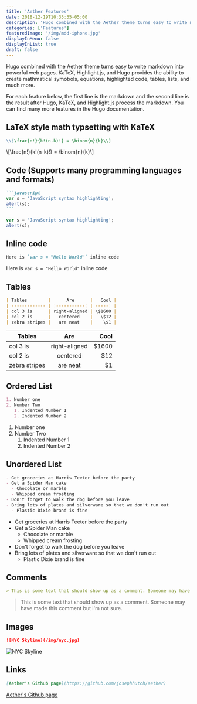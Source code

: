 ```yaml
---
title: 'Aether Features'
date: 2018-12-19T10:35:35-05:00
description: 'Hugo combined with the Aether theme turns easy to write markdown into powerful web pages.  KaTeX, Highlight.js, and Hugo provides the ability to create mathmatical symobols, equations, highlighted code, tables, lists, and much more.'
categories: ['Features']
featuredImage: '/img/mdd-iphone.jpg'
displayInMenu: false
displayInList: true
draft: false
---
```


Hugo combined with the Aether theme turns easy to write markdown into powerful web pages. KaTeX, Highlight.js, and Hugo provides the ability to create mathmatical symobols, equations, highlighted code, tables, lists, and much more.

For each feature below, the first line is the markdown and the second line is the result after Hugo, KaTeX, and Highlight.js process the markdown. You can find many more features in the Hugo documentation.

## LaTeX style math typsetting with KaTeX

```md
\\[\frac{n!}{k!(n-k)!} = \binom{n}{k}\\]
```

\\[\frac{n!}{k!(n-k)!} = \binom{n}{k}\\]

## Code (Supports many programming languages and formats)

````md
```javascript
var s = 'JavaScript syntax highlighting';
alert(s);
```
````

```javascript
var s = 'JavaScript syntax highlighting';
alert(s);
```

## Inline code

```md
Here is `var s = "Hello World"` inline code
```

Here is `var s = "Hello World"` inline code

## Tables

```md
| Tables        |      Are      |   Cool |
| ------------- | :-----------: | -----: |
| col 3 is      | right-aligned | \$1600 |
| col 2 is      |   centered    |   \$12 |
| zebra stripes |   are neat    |    \$1 |
```

| Tables        |      Are      |   Cool |
| ------------- | :-----------: | -----: |
| col 3 is      | right-aligned | \$1600 |
| col 2 is      |   centered    |   \$12 |
| zebra stripes |   are neat    |    \$1 |

## Ordered List

```md
1. Number one
2. Number Two
   1. Indented Number 1
   2. Indented Number 2
```

1. Number one
2. Number Two
   1. Indented Number 1
   2. Indented Number 2

## Unordered List

```md
- Get groceries at Harris Teeter before the party
- Get a Spider Man cake
  - Chocolate or marble
  - Whipped cream frosting
- Don't forget to walk the dog before you leave
- Bring lots of plates and silverware so that we don't run out
  - Plastic Dixie brand is fine
```

- Get groceries at Harris Teeter before the party
- Get a Spider Man cake
  - Chocolate or marble
  - Whipped cream frosting
- Don't forget to walk the dog before you leave
- Bring lots of plates and silverware so that we don't run out
  - Plastic Dixie brand is fine

## Comments

```md
> This is some text that should show up as a comment. Someone may have made this comment but i'm not sure.
```

> This is some text that should show up as a comment. Someone may have made this comment but i'm not sure.

## Images

```md
![NYC Skyline](/img/nyc.jpg)
```

![NYC Skyline](/img/nyc.jpg)

## Links

```md
[Aether's Github page](https://github.com/josephhutch/aether)
```

[Aether's Github page](https://github.com/josephhutch/aether)
